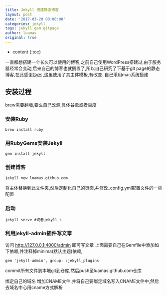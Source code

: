```yaml
---
title: Jekyll 搭建静态博客
layout: post
date: '2017-03-20 00:00:00'
categories: jekyll
tags: jekyll gem gitpage
author: luamas
original: true
---
```


* content
{:toc}

一直都想搭建一个长久可以使用的博客,之前自己使用WordPress搭建过,由于服务器经常会变动,后来自己的博客也就搁置了,所以自己研究了下基于git page的静态博客,在此感谢[GyH](http://https://github.com/Gaohaoyang) ,这里使用了其主体模板,有改变.
自己采用mac系统搭建



## 安装过程

brew需要翻墙,要么自己改源,具体谷歌或者百度

### 安装Ruby

```
brew install ruby
```

### 用RubyGems安装Jekyll

```
gem install jekyll
```

### 创建博客

```
jekyll new luamas.github.com
```
将主体替换到此文件夹,然后定制化自己的页面,并修改_config.yml配置文件的一些配置

### 启动
```
jekyll serve #或者jekyll s
```
### 利用jekyll-admin插件写文章
访问 http://127.0.0.1:4000/admin 即可写文章
上面需要自己在Gemfile中添加如下依赖,并注释掉minima(默认主题)依赖,
```
gem 'jekyll-admin', group: :jekyll_plugins
```
commit所有文件到本地git到仓库,然后push至luamas.github.com仓库

绑定自己的域名
增加CNAME文件,并将自己要绑定域名写入CNAME文件中,然后去域名中心用cname方式解析